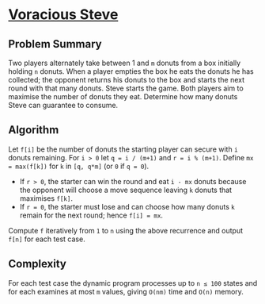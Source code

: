 # [Voracious Steve](https://www.spoj.com/problems/STEVE)

## Problem Summary
Two players alternately take between 1 and `m` donuts from a box initially
holding `n` donuts. When a player empties the box he eats the donuts he has
collected; the opponent returns his donuts to the box and starts the next round
with that many donuts. Steve starts the game. Both players aim to maximise the
number of donuts they eat. Determine how many donuts Steve can guarantee to
consume.

## Algorithm
Let `f[i]` be the number of donuts the starting player can secure with `i`
donuts remaining. For `i > 0` let `q = i / (m+1)` and `r = i % (m+1)`. Define
`mx = max(f[k])` for `k` in `[q, q*m]` (or `0` if `q = 0`).

- If `r > 0`, the starter can win the round and eat `i - mx` donuts because the
  opponent will choose a move sequence leaving `k` donuts that maximises
  `f[k]`.
- If `r = 0`, the starter must lose and can choose how many donuts `k` remain
  for the next round; hence `f[i] = mx`.

Compute `f` iteratively from `1` to `n` using the above recurrence and output
`f[n]` for each test case.

## Complexity
For each test case the dynamic program processes up to `n ≤ 100` states and for
each examines at most `m` values, giving `O(nm)` time and `O(n)` memory.
